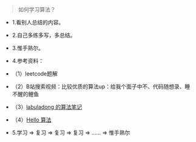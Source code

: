 >如何学习算法？

- 1.看别人总结的内容。

- 2.自己多练多写，多总结。

- 3.惟手熟尔。

- 4.参考资料：

- （1）leetcode题解

- （2）B站搜索视频：比较优质的算法up：给我个面子中不、代码随想录、睡不醒的鲤鱼

- （3）[labuladong 的算法笔记](https://github.com/labuladong/fucking-algorithm)

- （4）[Hello 算法](https://www.hello-algo.com/)

- 5.学习 => 复习 => 复习 => 复习 => ...... => 惟手熟尔
